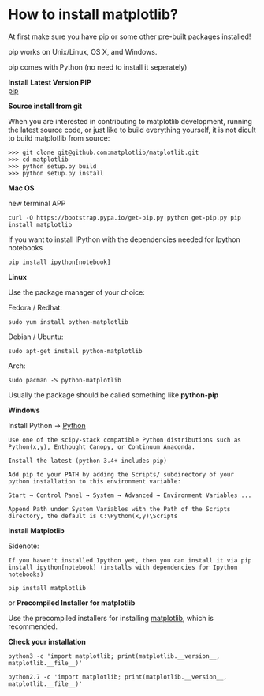 # How to install matplotlib?

At first make sure you have pip or some other pre-built packages installed!

pip works on Unix/Linux, OS X, and Windows.

pip comes with Python (no need to install it seperately)

**Install Latest Version PIP**    
[pip](https://pypi.org/project/pip/)

**Source install from git**

When you are interested in contributing to matplotlib development, running the latest source code, or just like to build everything yourself, it is not dicult to build matplotlib from source:

```
>>> git clone git@github.com:matplotlib/matplotlib.git
>>> cd matplotlib
>>> python setup.py build
>>> python setup.py install
```

**Mac OS**

new terminal APP
```
curl -O https://bootstrap.pypa.io/get-pip.py python get-pip.py pip install matplotlib
```

If you want to install IPython with the dependencies needed for Ipython notebooks

```
pip install ipython[notebook]
```
**Linux**

Use the package manager of your choice:
        
Fedora / Redhat:
        
```
sudo yum install python-matplotlib
```
Debian / Ubuntu:
```
sudo apt-get install python-matplotlib
```
Arch:
```
sudo pacman -S python-matplotlib
```    

Usually the package should be called something like **python-pip**

**Windows**

Install Python -> 
[Python](https://www.python.org/downloads/windows/) 

    Use one of the scipy-stack compatible Python distributions such as Python(x,y), Enthought Canopy, or Continuum Anaconda.

    Install the latest (python 3.4+ includes pip)

    Add pip to your PATH by adding the Scripts/ subdirectory of your python installation to this environment variable:

    Start → Control Panel → System → Advanced → Environment Variables ...
    
    Append Path under System Variables with the Path of the Scripts directory, the default is C:\Python(x,y)\Scripts

**Install Matplotlib**

Sidenote: 

    If you haven't installed Ipython yet, then you can install it via pip install ipython[notebook] (installs with dependencies for Ipython notebooks)

```
pip install matplotlib
```

or 
**Precompiled Installer for matplotlib**

Use the precompiled installers for installing [matplotlib](https://matplotlib.org/stable/), which is recommended.


**Check your installation**

```
python3 -c 'import matplotlib; print(matplotlib.__version__, matplotlib.__file__)'
```
```
python2.7 -c 'import matplotlib; print(matplotlib.__version__, matplotlib.__file__)'

```